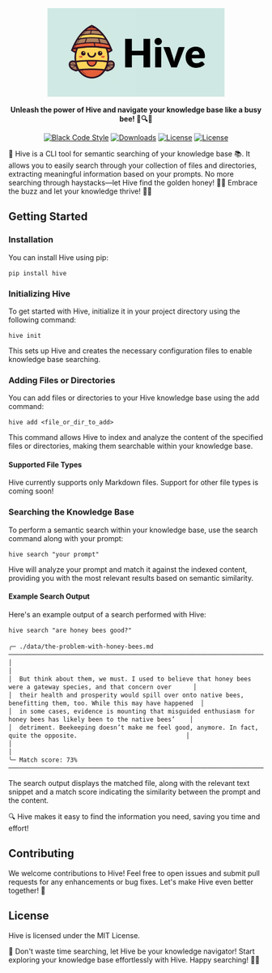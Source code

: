 <p align="center">
  <img height="175" src="./docs/logo.png" alt="Qdrant">
</p>

<p align="center">
    <b>Unleash the power of Hive and navigate your knowledge base like a busy bee!  🐝🔍✨</b>
</p>

<p align="center">
<a href="https://github.com/psf/black"><img src="https://img.shields.io/badge/code%20style-black-000000.svg" alt="Black Code Style"></a>
<a href="https://pypi.python.org/pypi/hive/"><img src="https://img.shields.io/pypi/dm/hive.svg" alt="Downloads"></a>
<a href="https://github.com/ppierzc/hive/blob/main/LICENSE"><img src="https://img.shields.io/badge/License-MIT-blue.svg" alt="License"></a>
<a href="https://https://discord.com/"><img src="https://badgen.net/badge/icon/discord?icon=discord&label" alt="License"></a>
</p>

🐝 Hive is a CLI tool for semantic searching of your knowledge base 📚. It allows you to easily search through your collection of files and directories, extracting meaningful information based on your prompts.
 No more searching through haystacks—let Hive find the golden honey! 🍯🐝 Embrace the buzz and let your knowledge thrive! 🚀💡

## Getting Started

### Installation
You can install Hive using pip:

```shell
pip install hive
```

### Initializing Hive
To get started with Hive, initialize it in your project directory using the following command:

```shell
hive init
```
This sets up Hive and creates the necessary configuration files to enable knowledge base searching.

### Adding Files or Directories
You can add files or directories to your Hive knowledge base using the add command:

```shell
hive add <file_or_dir_to_add>
```
This command allows Hive to index and analyze the content of the specified files or directories, making them searchable within your knowledge base.

#### Supported File Types
Hive currently supports only Markdown files. Support for other file types is coming soon!

### Searching the Knowledge Base
To perform a semantic search within your knowledge base, use the search command along with your prompt:

```shell
hive search "your prompt"
```
Hive will analyze your prompt and match it against the indexed content, providing you with the most relevant results based on semantic similarity.

#### Example Search Output
Here's an example output of a search performed with Hive:

```shell
hive search "are honey bees good?"              

╭─ ./data/the-problem-with-honey-bees.md ──────────────────────────────────────────────────────────────────────────────╮
│                                                                                                                      │
│  But think about them, we must. I used to believe that honey bees were a gateway species, and that concern over      │
│  their health and prosperity would spill over onto native bees, benefitting them, too. While this may have happened  │
│  in some cases, evidence is mounting that misguided enthusiasm for honey bees has likely been to the native bees’    │
│  detriment. Beekeeping doesn’t make me feel good, anymore. In fact, quite the opposite.                              │
│                                                                                                                      │
╰─ Match score: 73% ───────────────────────────────────────────────────────────────────────────────────────────────────╯
```
The search output displays the matched file, along with the relevant text snippet and a match score indicating the similarity between the prompt and the content.

🔍 Hive makes it easy to find the information you need, saving you time and effort!

## Contributing
We welcome contributions to Hive! Feel free to open issues and submit pull requests for any enhancements or bug fixes. Let's make Hive even better together! 🚀

## License
Hive is licensed under the MIT License.

🐝 Don't waste time searching, let Hive be your knowledge navigator! Start exploring your knowledge base effortlessly with Hive. Happy searching! 🚀✨